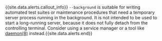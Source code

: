 {{site.data.alerts.callout_info}} `--background` is suitable for writing automated test suites or maintenance procedures that need a temporary server process running in the background. It is not intended to be used to start a long-running server, because it does not fully detach from the controlling terminal.  Consider using a service manager or a tool like [daemon(8)](https://www.freebsd.org/cgi/man.cgi?query=daemon&sektion=8) instead.{{site.data.alerts.end}}
